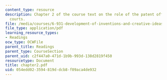 ```yaml
---
content_type: resource
description: Chapter 2 of the course text on the role of the patent office and the
  courts.
file: /media/courses/6-931-development-of-inventions-and-creative-ideas-spring-2008/054edd023594819ddcb8f09aca4de932_chapter2.pdf
file_type: application/pdf
learning_resource_types:
- Readings
ocw_type: OCWFile
parent_title: Readings
parent_type: CourseSection
parent_uid: c2f447a0-471d-1b9b-993d-138d2819f450
resourcetype: Document
title: chapter2.pdf
uid: 054edd02-3594-819d-dcb8-f09aca4de932
---
```

